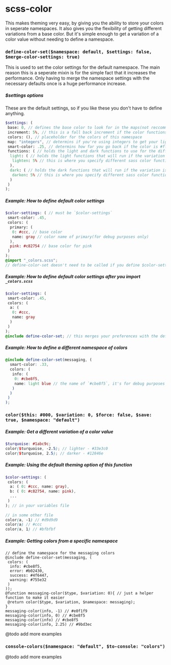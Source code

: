 # scss-color
This makes theming very easy, by giving you the ability to store your colors in seperate namespaces. It also gives you the flexibility of getting different variations from a base color. But it's simple enough to get a variation of a color value without needing to define a namespace.


### `define-color-set($namespace: default, $settings: false, $merge-color-settings: true)`
This is used to set the color settings for the default namespace. The main reason this is a seperate mixin is for the simple fact that it increases the performance. Only having to merge the namespace settings with the necessary defaults once is a huge performance increase.

##### $settings options
These are the default settings, so if you like these you don't have to define anything.
```scss
$settings: (
 base: 0, // defines the base color to look for in the maps(not reccommended to change) this is ment for if you want o define out color names instead of using integers.
 increment: 5%, // this is a fall back increment if the color functions that are defined are lists and not maps
 colors: (), // placeholder for the colors of this namespace
 map: "integers", // determins if you're using integers to get your light and dark values or words.(@feature - this hasn't been added yet)
 smart-color: .25, // determins how far you go back if the color is #fff or #000 (example if you called color(#ccc, 25) that will be black but if smart color is set then it will be #060606)
 functions: ( // holds the light and dark functions to use for the different variations. (only light, and dark can be the keys of this map)
  light: ( // holds the light functions that will run if the variation is less than 0
   lighten: 5% // this is where you specify different sass color functions, or your own if you have any
  ),
  dark: ( // holds the dark functions that will run if the variation is less than 0
   darken: 5% // this is where you specify different sass color functions, or your own if you have any
  )
 )
);
```

##### Example: How to define default color settings

``` scss
$color-settings: ( // must be `$color-settings`
 smart-color: .45,
 colors: (
  primary: (
   0: #ccc, // base color
   name: gray // color name of primary(for debug purposes only)
  ),
  pink: #c82754 // base color for pink
 )
);
@import "_colors.scss";
// define-color-set doesn't need to be called if you define $color-settings (defaults) before you import `_colors.scss` it will automatically merge them.
```

##### Example: How to define default color settings after you import `_colors.scss`
``` scss
$color-settings: (
 smart-color: .45,
 colors: (
  a: (
   0: #ccc,
   name: gray
  )
 )
);
@include define-color-set; // this merges your preferences with the defaults, these will be used for every namespace that you define.
```

##### Example: How to define a different namespace of colors
```scss
@include define-color-set(messaging, (
  smart-color: .33,
  colors: (
   info: (
    0: #cbe8f5,
    name: light blue // the name of `#cbe8f5`, it's for debug purposes only
   )
  )
 )
);
```


### `color($this: #000, $variation: 0, $force: false, $save: true, $namespace: "default")`


##### Example: Get a different variation of a color value
```scss
$turquoise: #1abc9c;
color($turquoise, -2.5); // lighter - #33e3c0
color($turquoise, 2.5); // darker - #12846e
```

##### Example: Using the default theming option of this function
```scss
$color-settings: ( 
 colors: ( 
  a: ( 0: #ccc, name: gray), 
  b: ( 0: #c82754, name: pink),
  ...
 )
); // in your variables file
 
// in some other file
color(a, -1) // #d9d9d9
color(a) // #ccc
color(a, 1) // #bfbfbf
```

##### Example: Getting colors from a specific namespace
```
// define the namespace for the messaging colors
@include define-color-set(messaging, (
 colors: (
  info: #cbe8f5,
  error: #b02430,
  success: #4f6447,
  warning: #755e32
 )
));
@function messaging-color($type, $variation: 0){ // just a helper function to make it easier
 @return color($type, $variation, $namespace: messaging);
}
messaging-color(info, -1) // #e0f1f9
messaging-color(info, 0) // #cbe8f5
messaging-color(info) // #cbe8f5
messaging-color(info, 2.25) // #9bd3ec
```

@todo add more examples


### `console-colors($namespace: "default", $to-console: "colors")`
@todo add more examples
